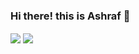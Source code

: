 ### Hi there! this is Ashraf 👋
<img align="center" src="https://github-readme-stats.vercel.app/api?username=wp-ashraf&count_private=true&show_icons=true" />
<img align="center" src="https://github-readme-stats.vercel.app/api/top-langs/?username=wp-ashraf&layout=compact" />
<!--
**wp-ashraf/wp-ashraf** is a ✨ _special_ ✨ repository because its `README.md` (this file) appears on your GitHub profile.

Here are some ideas to get you started:

- 🔭 I’m currently working on ...
- 🌱 I’m currently learning ...
- 👯 I’m looking to collaborate on ...
- 🤔 I’m looking for help with ...
- 💬 Ask me about ...
- 📫 How to reach me: ...
- 😄 Pronouns: ...
- ⚡ Fun fact: ...
-->
